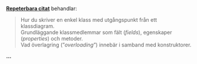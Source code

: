 **[Repeterbara citat](https://github.com/1dv024/exercise-quotation-viewer)** behandlar:

> Hur du skriver en enkel klass med utgångspunkt från ett klassdiagram.<br /> 
> Grundläggande klassmedlemmar som fält (_fields_), egenskaper (_properties_) och metoder.<br />
> Vad överlagring (”_overloading_”) innebär i samband med konstruktorer.

**...**


